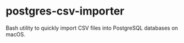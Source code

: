 # postgres-csv-importer
Bash utility to quickly import CSV files into PostgreSQL databases on macOS.

